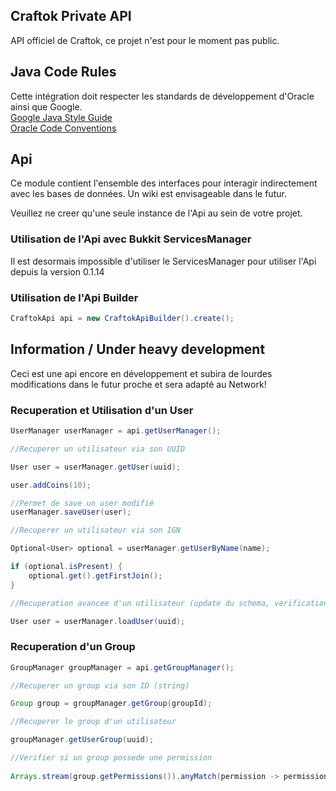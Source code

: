 ## Craftok Private API

API officiel de Craftok, ce projet n'est pour le moment pas public.

## Java Code Rules
Cette intégration doit respecter les standards de développement d'Oracle ainsi que Google.  
[Google Java Style Guide](https://google.github.io/styleguide/javaguide.html)  
[Oracle Code Conventions](https://www.oracle.com/java/technologies/javase/codeconventions-contents.html)

## Api

Ce module contient l'ensemble des interfaces pour interagir indirectement avec les bases de données. Un wiki est envisageable dans le futur.

Veuillez ne creer qu'une seule instance de l'Api au sein de votre projet.

### Utilisation de l'Api avec Bukkit ServicesManager

Il est desormais impossible d'utiliser le ServicesManager pour utiliser l'Api depuis la version 0.1.14

### Utilisation de l'Api Builder

```java
CraftokApi api = new CraftokApiBuilder().create();
```

## Information / Under heavy development

Ceci est une api encore en développement et subira de lourdes modifications dans le futur proche et sera adapté au Network! 

### Recuperation et Utilisation d'un User

```java
UserManager userManager = api.getUserManager();

//Recuperer un utilisateur via son UUID

User user = userManager.getUser(uuid);

user.addCoins(10);

//Permet de save un user modifié
userManager.saveUser(user);

//Recuperer un utilisateur via son IGN

Optional<User> optional = userManager.getUserByName(name);

if (optional.isPresent) {
    optional.get().getFirstJoin();
}

//Recuperation avancee d'un utilisateur (update du schema, verification de presence)

User user = userManager.loadUser(uuid);
```

### Recuperation d'un Group  

```java
GroupManager groupManager = api.getGroupManager();

//Recuperer un group via son ID (string)

Group group = groupManager.getGroup(groupId);

//Recuperer le group d'un utilisateur

groupManager.getUserGroup(uuid);

//Verifier si un group possede une permission
        
Arrays.stream(group.getPermissions()).anyMatch(permission -> permission.getKey().equalsIgnoreCase("perm") && permission.getValue());
```

